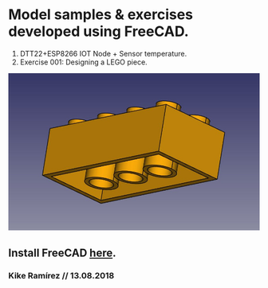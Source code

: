 # Model samples & exercises developed using FreeCAD.

1. DTT22+ESP8266 IOT Node + Sensor temperature.
2. Exercise 001: Designing a LEGO piece.

![Lego Piece](images/Exercise_lego_01.jpg)

## Install FreeCAD [here](https://www.freecadweb.org/). 

### Kike Ramírez // 13.08.2018 